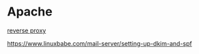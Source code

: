 # Apache
[reverse proxy](https://www.netnea.com/cms/apache-tutorial-9_setting-up-a-reverse-proxy/)

https://www.linuxbabe.com/mail-server/setting-up-dkim-and-spf
